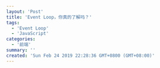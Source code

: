 ```yaml
---
layout: 'Post'
title: 'Event Loop，你真的了解吗？'
tags:
  - 'Event Loop'
  - 'JavaScript'
categories:
  - '前端'
summary: ''
created: 'Sun Feb 24 2019 22:28:36 GMT+0800 (GMT+08:00)'
---
```

